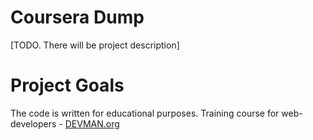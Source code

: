 # Coursera Dump

[TODO. There will be project description]

# Project Goals

The code is written for educational purposes. Training course for web-developers - [DEVMAN.org](https://devman.org)
